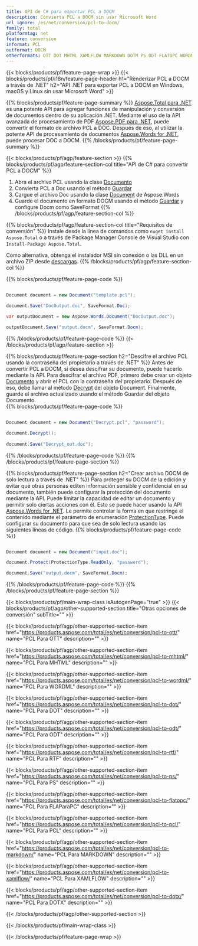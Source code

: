 ```yaml
---
title: API de C# para exportar PCL a DOCM
description: Convierta PCL a DOCM sin usar Microsoft Word
url_ignore: /es/net/conversion/pcl-to-docm/
family: total
platformtag: net
feature: conversion
informat: PCL
outformat: DOCM
otherformats: OTT DOT MHTML XAMLFLOW MARKDOWN DOTM PS ODT FLATOPC WORDML DOTX RTF
---
```

{{< blocks/products/pf/feature-page-wrap >}}
{{< blocks/products/pf/i18n/feature-page-header h1="Renderizar PCL a DOCM a través de .NET" h2="API .NET para exportar PCL a DOCM en Windows, macOS y Linux sin usar Microsoft Word" >}}

{{% blocks/products/pf/feature-page-summary %}}
[Aspose.Total para .NET](https://products.aspose.com/total/net/) es una potente API para agregar funciones de manipulación y conversión de documentos dentro de su aplicación .NET. Mediante el uso de la API avanzada de procesamiento de PDF [Aspose.PDF para .NET](https://products.aspose.com/pdf/net/), puede convertir el formato de archivo PCL a DOC. Después de eso, al utilizar la potente API de procesamiento de documentos [Aspose.Words for .NET](https://products.aspose.com/words/net/), puede procesar DOC a DOCM.
{{% /blocks/products/pf/feature-page-summary  %}}

{{< blocks/products/pf/agp/feature-section >}}
{{% blocks/products/pf/agp/feature-section-col title="API de C# para convertir PCL a DOCM" %}}
1. Abra el archivo PCL usando la clase [Documento](https://apireference.aspose.com/pdf/net/aspose.pdf/document)
2. Convierta PCL a Doc usando el método [Guardar](https://apireference.aspose.com/pdf/net/aspose.pdf.document/save/methods/5)
3. Cargue el archivo Doc usando la clase [Document](https://apireference.aspose.com/words/net/aspose.words/document) de Aspose.Words
4. Guarde el documento en formato DOCM usando el método [Guardar](https://apireference.aspose.com/words/net/aspose.words.document/save/methods/4) y configure Docm como SaveFormat
{{% /blocks/products/pf/agp/feature-section-col %}}

{{% blocks/products/pf/agp/feature-section-col title="Requisitos de conversión" %}}
Instale desde la línea de comandos como ```nuget install Aspose.Total``` o a través de Package Manager Console de Visual Studio con ```Install-Package Aspose.Total```.

Como alternativa, obtenga el instalador MSI sin conexión o las DLL en un archivo ZIP desde [descargas](https://downloads.aspose.com/total/net).
{{% /blocks/products/pf/agp/feature-section-col %}}

{{% blocks/products/pf/feature-page-code %}}

```cs

Document document = new Document("template.pcl");
 
document.Save("DocOutput.doc", SaveFormat.Doc); 

var outputDocument = new Aspose.Words.Document("DocOutput.doc");

outputDocument.Save("output.docm", SaveFormat.Docm);   
```

{{% /blocks/products/pf/feature-page-code %}}
{{< /blocks/products/pf/agp/feature-section >}}

{{% blocks/products/pf/feature-page-section  h2="Descifre el archivo PCL usando la contraseña del propietario a través de .NET" %}}
Antes de convertir PCL a DOCM, si desea descifrar su documento, puede hacerlo mediante la API. Para descifrar el archivo PDF, primero debe crear un objeto [Documento](https://apireference.aspose.com/pdf/net/aspose.pdf/document) y abrir el PCL con la contraseña del propietario. Después de eso, debe llamar al método [Decrypt](https://apireference.aspose.com/pdf/net/aspose.pdf/document/methods/decrypt) del objeto Document. Finalmente, guarde el archivo actualizado usando el método Guardar del objeto Documento.  
{{% blocks/products/pf/feature-page-code %}}

```cs

Document document = new Document("Decrypt.pcl", "password");

document.Decrypt();
 
document.Save("Decrypt_out.doc");
```

{{% /blocks/products/pf/feature-page-code  %}}
{{% /blocks/products/pf/feature-page-section %}}

{{% blocks/products/pf/feature-page-section  h2="Crear archivo DOCM de solo lectura a través de .NET" %}}
Para proteger su DOCM de la edición y evitar que otras personas editen información sensible y confidencial en su documento, también puede configurar la protección del documento mediante la API. Puede limitar la capacidad de editar un documento y permitir solo ciertas acciones con él. Esto se puede hacer usando la API [Aspose.Words for .NET](https://products.aspose.com/words/net/). Le permite controlar la forma en que restringe el contenido mediante el parámetro de enumeración [ProtectionType](https://apireference.aspose.com/words/net/aspose.words/protectiontype). Puede configurar su documento para que sea de solo lectura usando las siguientes líneas de código. 
{{% blocks/products/pf/feature-page-code %}}

```cs

Document document = new Document("input.doc");

document.Protect(ProtectionType.ReadOnly, "password");

document.Save("output.docm", SaveFormat.Docm);    
```

{{% /blocks/products/pf/feature-page-code  %}}
{{% /blocks/products/pf/feature-page-section %}}

{{< blocks/products/pf/main-wrap-class isAutogenPage="true" >}}
{{< blocks/products/pf/agp/other-supported-section title="Otras opciones de conversión" subTitle="" >}}

{{< blocks/products/pf/agp/other-supported-section-item href="https://products.aspose.com/total/es/net/conversion/pcl-to-ott/" name="PCL Para OTT" description="" >}}

{{< blocks/products/pf/agp/other-supported-section-item href="https://products.aspose.com/total/es/net/conversion/pcl-to-mhtml/" name="PCL Para MHTML" description="" >}}

{{< blocks/products/pf/agp/other-supported-section-item href="https://products.aspose.com/total/es/net/conversion/pcl-to-wordml/" name="PCL Para WORDML" description="" >}}

{{< blocks/products/pf/agp/other-supported-section-item href="https://products.aspose.com/total/es/net/conversion/pcl-to-dot/" name="PCL Para DOT" description="" >}}

{{< blocks/products/pf/agp/other-supported-section-item href="https://products.aspose.com/total/es/net/conversion/pcl-to-odt/" name="PCL Para ODT" description="" >}}

{{< blocks/products/pf/agp/other-supported-section-item href="https://products.aspose.com/total/es/net/conversion/pcl-to-rtf/" name="PCL Para RTF" description="" >}}

{{< blocks/products/pf/agp/other-supported-section-item href="https://products.aspose.com/total/es/net/conversion/pcl-to-ps/" name="PCL Para PS" description="" >}}

{{< blocks/products/pf/agp/other-supported-section-item href="https://products.aspose.com/total/es/net/conversion/pcl-to-flatopc/" name="PCL Para FLAParaPC" description="" >}}

{{< blocks/products/pf/agp/other-supported-section-item href="https://products.aspose.com/total/es/net/conversion/pcl-to-pcl/" name="PCL Para PCL" description="" >}}

{{< blocks/products/pf/agp/other-supported-section-item href="https://products.aspose.com/total/es/net/conversion/pcl-to-markdown/" name="PCL Para MARKDOWN" description="" >}}

{{< blocks/products/pf/agp/other-supported-section-item href="https://products.aspose.com/total/es/net/conversion/pcl-to-xamlflow/" name="PCL Para XAMLFLOW" description="" >}}

{{< blocks/products/pf/agp/other-supported-section-item href="https://products.aspose.com/total/es/net/conversion/pcl-to-dotx/" name="PCL Para DOTX" description="" >}}



{{< /blocks/products/pf/agp/other-supported-section >}}

{{< /blocks/products/pf/main-wrap-class >}}

{{< /blocks/products/pf/feature-page-wrap >}}